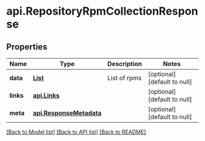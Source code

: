# api.RepositoryRpmCollectionResponse
## Properties

| Name | Type | Description | Notes |
|------------ | ------------- | ------------- | -------------|
| **data** | [**List**](api.RepositoryRpm.md) | List of rpms | [optional] [default to null] |
| **links** | [**api.Links**](api.Links.md) |  | [optional] [default to null] |
| **meta** | [**api.ResponseMetadata**](api.ResponseMetadata.md) |  | [optional] [default to null] |

[[Back to Model list]](../README.md#documentation-for-models) [[Back to API list]](../README.md#documentation-for-api-endpoints) [[Back to README]](../README.md)

